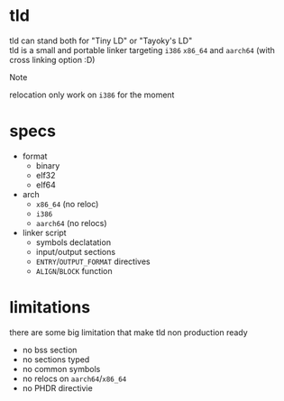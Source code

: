 # tld
tld can stand both for "Tiny LD" or "Tayoky's LD"  
tld is a small and portable linker targeting `i386` `x86_64` and `aarch64` (with cross linking option :D)  
> [!NOTE]
> relocation only work on `i386` for the moment

# specs
- format
  - binary
  - elf32
  - elf64
- arch
  - `x86_64` (no reloc)
  - `i386`
  - `aarch64` (no relocs)
- linker script
  - symbols declatation
  - input/output sections
  - `ENTRY`/`OUTPUT_FORMAT` directives
  - `ALIGN`/`BLOCK` function

# limitations
there are some big limitation that make tld non production ready
- no bss section
- no sections typed
- no common symbols
- no relocs on `aarch64`/`x86_64`
- no PHDR directivie
